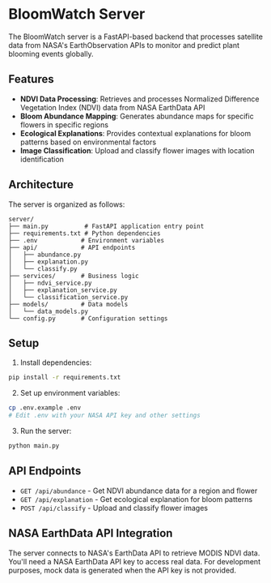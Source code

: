 # BloomWatch Server

The BloomWatch server is a FastAPI-based backend that processes satellite data from NASA's EarthObservation APIs to monitor and predict plant blooming events globally.

## Features

- **NDVI Data Processing**: Retrieves and processes Normalized Difference Vegetation Index (NDVI) data from NASA EarthData API
- **Bloom Abundance Mapping**: Generates abundance maps for specific flowers in specific regions
- **Ecological Explanations**: Provides contextual explanations for bloom patterns based on environmental factors
- **Image Classification**: Upload and classify flower images with location identification

## Architecture

The server is organized as follows:

```
server/
├── main.py          # FastAPI application entry point
├── requirements.txt # Python dependencies
├── .env            # Environment variables
├── api/            # API endpoints
│   ├── abundance.py
│   ├── explanation.py
│   └── classify.py
├── services/       # Business logic
│   ├── ndvi_service.py
│   ├── explanation_service.py
│   └── classification_service.py
├── models/         # Data models
│   └── data_models.py
└── config.py       # Configuration settings
```

## Setup

1. Install dependencies:
```bash
pip install -r requirements.txt
```

2. Set up environment variables:
```bash
cp .env.example .env
# Edit .env with your NASA API key and other settings
```

3. Run the server:
```bash
python main.py
```

## API Endpoints

- `GET /api/abundance` - Get NDVI abundance data for a region and flower
- `GET /api/explanation` - Get ecological explanation for bloom patterns
- `POST /api/classify` - Upload and classify flower images

## NASA EarthData API Integration

The server connects to NASA's EarthData API to retrieve MODIS NDVI data. You'll need a NASA EarthData API key to access real data. For development purposes, mock data is generated when the API key is not provided.